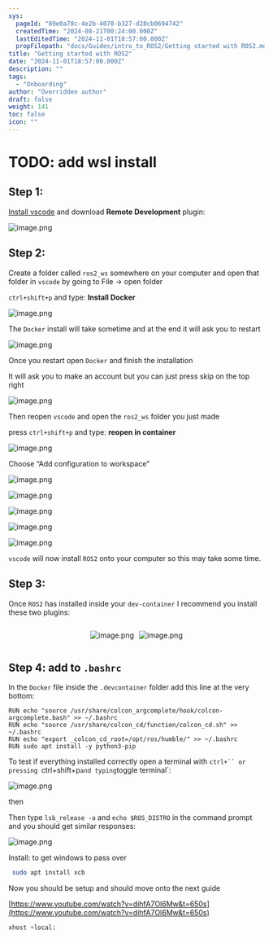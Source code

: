```yaml
---
sys:
  pageId: "89e0a78c-4e2b-4070-b327-d28cb0694742"
  createdTime: "2024-08-21T00:24:00.000Z"
  lastEditedTime: "2024-11-01T18:57:00.000Z"
  propFilepath: "docs/Guides/intro_to_ROS2/Getting started with ROS2.md"
title: "Getting started with ROS2"
date: "2024-11-01T18:57:00.000Z"
description: ""
tags:
  - "Onboarding"
author: "Overridden author"
draft: false
weight: 141
toc: false
icon: ""
---
```


# TODO: add wsl install

## Step 1:

[Install vscode](https://code.visualstudio.com/download) and download **Remote Development** plugin:

![image.png](https://prod-files-secure.s3.us-west-2.amazonaws.com/d518164a-d88e-44d1-a4ee-3adb3bd8bce0/efb52993-1881-4a40-b95e-6f020334f022/image.png?X-Amz-Algorithm=AWS4-HMAC-SHA256&X-Amz-Content-Sha256=UNSIGNED-PAYLOAD&X-Amz-Credential=ASIAZI2LB466URTQT3Q6%2F20250304%2Fus-west-2%2Fs3%2Faws4_request&X-Amz-Date=20250304T021452Z&X-Amz-Expires=3600&X-Amz-Security-Token=IQoJb3JpZ2luX2VjEKj%2F%2F%2F%2F%2F%2F%2F%2F%2F%2FwEaCXVzLXdlc3QtMiJHMEUCIFhIi1nhNzpoLaS8VNHeKCES%2BzXIGhXSxBL9ilnvTV%2FRAiEAtkHnuk8V3vjw31gD3UUI62QhWOP4ydR5ubOpG1i%2BSdcqiAQI4f%2F%2F%2F%2F%2F%2F%2F%2F%2F%2FARAAGgw2Mzc0MjMxODM4MDUiDJN6setfxdfzKcV2CyrcA7FEbQr%2FN9SLSaKV8mrLoV9%2BFa2e%2B5V6Z7MEoOufL2OQo%2F5DEQYvZbWkSQM8%2FUOMpTfWIGEXoiAAMsXwRmCfdpTPFbJQ8GA0NPBaAlvFH2TyaTluqJM66RdfUD82YoW7okWwHzIU%2FfDxvWiz4HGoTZiPjvmf18lX%2BZxan6hKkbMBDm8Rx%2F2L%2B4MeikMDXwlhV33rfPGVYGkcmd6wD5O0jRyHioVgsv9FxKEvz1Ft0JjqC5j1C1YZuftjUCEBnANJXR6p%2FXKt7rEaPYM7Y8BucsQVXBNE1asOR124NbWLtRvpN6Y0hF966ieyXPEY4Bn33jPm5CMHARX2Tl3LbOnIFEUyNqRVWvQrLKiFUVVzXz6AqzmNsmLP07ZzMjKh3wowFSpqae1KxmfxJMFHEpKPZJ%2FZRGVzelW8%2BqTdAFpX8qLSaRSnhQv2CVr6ko41sdiuJN%2BeQclYEK%2B0zacqQ6%2BDVDhSJbQHOZfBKhnGqqOBe143hEMdxFchGY8ZYVzgV5q%2FLfLJIE4WxF7jvU%2BH5yYJZ6RJv4Gs%2F70ZJS3glJ556KHq4miUoWiFbmmPiRpkMAjH7VXSFU9sMtTaXBu5AhAJ1zltmw9%2FwyZCATZ39wz1jk%2Fo9rWMYB1tTiazrGREMIH5mL4GOqUBSh9XLOvg02QhGt3wENG7h22XZzLc27zhx45xnZAg6esajbv6xDVgHRncFTqSb%2BB1qe%2FFuOtDo%2BTKkO8UU1vSi5cGgg9KdRdmL%2BDyMRRSKttA1QFmDgzM9slD6iyDpuE9a4YaQspmW3bHemphktcLF5qGk55iIEjeOd0Op5YqGFwu8geW9%2BDmhRklUVOotvqtWYsCBYL3%2Fk%2BwrkjMu%2Bbr5jCChBDQ&X-Amz-Signature=b1cde73527633ed4a2499e46ca5c2d5a17e5642696758144de029379c52d3065&X-Amz-SignedHeaders=host&x-id=GetObject)

## Step 2:

Create a folder called `ros2_ws` somewhere on your computer and open that folder in `vscode` by going to File → open folder 

`ctrl+shift+p` and type: **Install Docker**

![image.png](https://prod-files-secure.s3.us-west-2.amazonaws.com/d518164a-d88e-44d1-a4ee-3adb3bd8bce0/2269dc0e-1cd5-47ff-bceb-c04ad9b2eab0/image.png?X-Amz-Algorithm=AWS4-HMAC-SHA256&X-Amz-Content-Sha256=UNSIGNED-PAYLOAD&X-Amz-Credential=ASIAZI2LB466URTQT3Q6%2F20250304%2Fus-west-2%2Fs3%2Faws4_request&X-Amz-Date=20250304T021452Z&X-Amz-Expires=3600&X-Amz-Security-Token=IQoJb3JpZ2luX2VjEKj%2F%2F%2F%2F%2F%2F%2F%2F%2F%2FwEaCXVzLXdlc3QtMiJHMEUCIFhIi1nhNzpoLaS8VNHeKCES%2BzXIGhXSxBL9ilnvTV%2FRAiEAtkHnuk8V3vjw31gD3UUI62QhWOP4ydR5ubOpG1i%2BSdcqiAQI4f%2F%2F%2F%2F%2F%2F%2F%2F%2F%2FARAAGgw2Mzc0MjMxODM4MDUiDJN6setfxdfzKcV2CyrcA7FEbQr%2FN9SLSaKV8mrLoV9%2BFa2e%2B5V6Z7MEoOufL2OQo%2F5DEQYvZbWkSQM8%2FUOMpTfWIGEXoiAAMsXwRmCfdpTPFbJQ8GA0NPBaAlvFH2TyaTluqJM66RdfUD82YoW7okWwHzIU%2FfDxvWiz4HGoTZiPjvmf18lX%2BZxan6hKkbMBDm8Rx%2F2L%2B4MeikMDXwlhV33rfPGVYGkcmd6wD5O0jRyHioVgsv9FxKEvz1Ft0JjqC5j1C1YZuftjUCEBnANJXR6p%2FXKt7rEaPYM7Y8BucsQVXBNE1asOR124NbWLtRvpN6Y0hF966ieyXPEY4Bn33jPm5CMHARX2Tl3LbOnIFEUyNqRVWvQrLKiFUVVzXz6AqzmNsmLP07ZzMjKh3wowFSpqae1KxmfxJMFHEpKPZJ%2FZRGVzelW8%2BqTdAFpX8qLSaRSnhQv2CVr6ko41sdiuJN%2BeQclYEK%2B0zacqQ6%2BDVDhSJbQHOZfBKhnGqqOBe143hEMdxFchGY8ZYVzgV5q%2FLfLJIE4WxF7jvU%2BH5yYJZ6RJv4Gs%2F70ZJS3glJ556KHq4miUoWiFbmmPiRpkMAjH7VXSFU9sMtTaXBu5AhAJ1zltmw9%2FwyZCATZ39wz1jk%2Fo9rWMYB1tTiazrGREMIH5mL4GOqUBSh9XLOvg02QhGt3wENG7h22XZzLc27zhx45xnZAg6esajbv6xDVgHRncFTqSb%2BB1qe%2FFuOtDo%2BTKkO8UU1vSi5cGgg9KdRdmL%2BDyMRRSKttA1QFmDgzM9slD6iyDpuE9a4YaQspmW3bHemphktcLF5qGk55iIEjeOd0Op5YqGFwu8geW9%2BDmhRklUVOotvqtWYsCBYL3%2Fk%2BwrkjMu%2Bbr5jCChBDQ&X-Amz-Signature=724ed67a5d5ab067a986378433033720844dc48df47e08d8c0392963c530ae90&X-Amz-SignedHeaders=host&x-id=GetObject)

The `Docker` install will take sometime and at the end it will ask you to restart

![image.png](https://prod-files-secure.s3.us-west-2.amazonaws.com/d518164a-d88e-44d1-a4ee-3adb3bd8bce0/ed233f78-be33-4b1f-b89c-9c346c0e961e/image.png?X-Amz-Algorithm=AWS4-HMAC-SHA256&X-Amz-Content-Sha256=UNSIGNED-PAYLOAD&X-Amz-Credential=ASIAZI2LB466URTQT3Q6%2F20250304%2Fus-west-2%2Fs3%2Faws4_request&X-Amz-Date=20250304T021452Z&X-Amz-Expires=3600&X-Amz-Security-Token=IQoJb3JpZ2luX2VjEKj%2F%2F%2F%2F%2F%2F%2F%2F%2F%2FwEaCXVzLXdlc3QtMiJHMEUCIFhIi1nhNzpoLaS8VNHeKCES%2BzXIGhXSxBL9ilnvTV%2FRAiEAtkHnuk8V3vjw31gD3UUI62QhWOP4ydR5ubOpG1i%2BSdcqiAQI4f%2F%2F%2F%2F%2F%2F%2F%2F%2F%2FARAAGgw2Mzc0MjMxODM4MDUiDJN6setfxdfzKcV2CyrcA7FEbQr%2FN9SLSaKV8mrLoV9%2BFa2e%2B5V6Z7MEoOufL2OQo%2F5DEQYvZbWkSQM8%2FUOMpTfWIGEXoiAAMsXwRmCfdpTPFbJQ8GA0NPBaAlvFH2TyaTluqJM66RdfUD82YoW7okWwHzIU%2FfDxvWiz4HGoTZiPjvmf18lX%2BZxan6hKkbMBDm8Rx%2F2L%2B4MeikMDXwlhV33rfPGVYGkcmd6wD5O0jRyHioVgsv9FxKEvz1Ft0JjqC5j1C1YZuftjUCEBnANJXR6p%2FXKt7rEaPYM7Y8BucsQVXBNE1asOR124NbWLtRvpN6Y0hF966ieyXPEY4Bn33jPm5CMHARX2Tl3LbOnIFEUyNqRVWvQrLKiFUVVzXz6AqzmNsmLP07ZzMjKh3wowFSpqae1KxmfxJMFHEpKPZJ%2FZRGVzelW8%2BqTdAFpX8qLSaRSnhQv2CVr6ko41sdiuJN%2BeQclYEK%2B0zacqQ6%2BDVDhSJbQHOZfBKhnGqqOBe143hEMdxFchGY8ZYVzgV5q%2FLfLJIE4WxF7jvU%2BH5yYJZ6RJv4Gs%2F70ZJS3glJ556KHq4miUoWiFbmmPiRpkMAjH7VXSFU9sMtTaXBu5AhAJ1zltmw9%2FwyZCATZ39wz1jk%2Fo9rWMYB1tTiazrGREMIH5mL4GOqUBSh9XLOvg02QhGt3wENG7h22XZzLc27zhx45xnZAg6esajbv6xDVgHRncFTqSb%2BB1qe%2FFuOtDo%2BTKkO8UU1vSi5cGgg9KdRdmL%2BDyMRRSKttA1QFmDgzM9slD6iyDpuE9a4YaQspmW3bHemphktcLF5qGk55iIEjeOd0Op5YqGFwu8geW9%2BDmhRklUVOotvqtWYsCBYL3%2Fk%2BwrkjMu%2Bbr5jCChBDQ&X-Amz-Signature=59c5ddacf21900ab63fd096453547a0ad5f8ef00fc1dcc6c9285a9089be093a8&X-Amz-SignedHeaders=host&x-id=GetObject)

Once you restart open `Docker` and finish the installation

It will ask you to make an account but you can just press skip on the top right

![image.png](https://prod-files-secure.s3.us-west-2.amazonaws.com/d518164a-d88e-44d1-a4ee-3adb3bd8bce0/21010ad9-1659-4fd9-9f59-9932a09b2a3d/image.png?X-Amz-Algorithm=AWS4-HMAC-SHA256&X-Amz-Content-Sha256=UNSIGNED-PAYLOAD&X-Amz-Credential=ASIAZI2LB466URTQT3Q6%2F20250304%2Fus-west-2%2Fs3%2Faws4_request&X-Amz-Date=20250304T021452Z&X-Amz-Expires=3600&X-Amz-Security-Token=IQoJb3JpZ2luX2VjEKj%2F%2F%2F%2F%2F%2F%2F%2F%2F%2FwEaCXVzLXdlc3QtMiJHMEUCIFhIi1nhNzpoLaS8VNHeKCES%2BzXIGhXSxBL9ilnvTV%2FRAiEAtkHnuk8V3vjw31gD3UUI62QhWOP4ydR5ubOpG1i%2BSdcqiAQI4f%2F%2F%2F%2F%2F%2F%2F%2F%2F%2FARAAGgw2Mzc0MjMxODM4MDUiDJN6setfxdfzKcV2CyrcA7FEbQr%2FN9SLSaKV8mrLoV9%2BFa2e%2B5V6Z7MEoOufL2OQo%2F5DEQYvZbWkSQM8%2FUOMpTfWIGEXoiAAMsXwRmCfdpTPFbJQ8GA0NPBaAlvFH2TyaTluqJM66RdfUD82YoW7okWwHzIU%2FfDxvWiz4HGoTZiPjvmf18lX%2BZxan6hKkbMBDm8Rx%2F2L%2B4MeikMDXwlhV33rfPGVYGkcmd6wD5O0jRyHioVgsv9FxKEvz1Ft0JjqC5j1C1YZuftjUCEBnANJXR6p%2FXKt7rEaPYM7Y8BucsQVXBNE1asOR124NbWLtRvpN6Y0hF966ieyXPEY4Bn33jPm5CMHARX2Tl3LbOnIFEUyNqRVWvQrLKiFUVVzXz6AqzmNsmLP07ZzMjKh3wowFSpqae1KxmfxJMFHEpKPZJ%2FZRGVzelW8%2BqTdAFpX8qLSaRSnhQv2CVr6ko41sdiuJN%2BeQclYEK%2B0zacqQ6%2BDVDhSJbQHOZfBKhnGqqOBe143hEMdxFchGY8ZYVzgV5q%2FLfLJIE4WxF7jvU%2BH5yYJZ6RJv4Gs%2F70ZJS3glJ556KHq4miUoWiFbmmPiRpkMAjH7VXSFU9sMtTaXBu5AhAJ1zltmw9%2FwyZCATZ39wz1jk%2Fo9rWMYB1tTiazrGREMIH5mL4GOqUBSh9XLOvg02QhGt3wENG7h22XZzLc27zhx45xnZAg6esajbv6xDVgHRncFTqSb%2BB1qe%2FFuOtDo%2BTKkO8UU1vSi5cGgg9KdRdmL%2BDyMRRSKttA1QFmDgzM9slD6iyDpuE9a4YaQspmW3bHemphktcLF5qGk55iIEjeOd0Op5YqGFwu8geW9%2BDmhRklUVOotvqtWYsCBYL3%2Fk%2BwrkjMu%2Bbr5jCChBDQ&X-Amz-Signature=743eb2b75c43d38fa886c4b7f2e71fb36027d9a5f5da2c3e175c35f46a10ab7f&X-Amz-SignedHeaders=host&x-id=GetObject)

Then reopen `vscode` and open the `ros2_ws` folder you just made

press `ctrl+shift+p` and type: **reopen in container**

![image.png](https://prod-files-secure.s3.us-west-2.amazonaws.com/d518164a-d88e-44d1-a4ee-3adb3bd8bce0/4e93b8c2-41ad-488c-8095-c74205196118/image.png?X-Amz-Algorithm=AWS4-HMAC-SHA256&X-Amz-Content-Sha256=UNSIGNED-PAYLOAD&X-Amz-Credential=ASIAZI2LB466URTQT3Q6%2F20250304%2Fus-west-2%2Fs3%2Faws4_request&X-Amz-Date=20250304T021452Z&X-Amz-Expires=3600&X-Amz-Security-Token=IQoJb3JpZ2luX2VjEKj%2F%2F%2F%2F%2F%2F%2F%2F%2F%2FwEaCXVzLXdlc3QtMiJHMEUCIFhIi1nhNzpoLaS8VNHeKCES%2BzXIGhXSxBL9ilnvTV%2FRAiEAtkHnuk8V3vjw31gD3UUI62QhWOP4ydR5ubOpG1i%2BSdcqiAQI4f%2F%2F%2F%2F%2F%2F%2F%2F%2F%2FARAAGgw2Mzc0MjMxODM4MDUiDJN6setfxdfzKcV2CyrcA7FEbQr%2FN9SLSaKV8mrLoV9%2BFa2e%2B5V6Z7MEoOufL2OQo%2F5DEQYvZbWkSQM8%2FUOMpTfWIGEXoiAAMsXwRmCfdpTPFbJQ8GA0NPBaAlvFH2TyaTluqJM66RdfUD82YoW7okWwHzIU%2FfDxvWiz4HGoTZiPjvmf18lX%2BZxan6hKkbMBDm8Rx%2F2L%2B4MeikMDXwlhV33rfPGVYGkcmd6wD5O0jRyHioVgsv9FxKEvz1Ft0JjqC5j1C1YZuftjUCEBnANJXR6p%2FXKt7rEaPYM7Y8BucsQVXBNE1asOR124NbWLtRvpN6Y0hF966ieyXPEY4Bn33jPm5CMHARX2Tl3LbOnIFEUyNqRVWvQrLKiFUVVzXz6AqzmNsmLP07ZzMjKh3wowFSpqae1KxmfxJMFHEpKPZJ%2FZRGVzelW8%2BqTdAFpX8qLSaRSnhQv2CVr6ko41sdiuJN%2BeQclYEK%2B0zacqQ6%2BDVDhSJbQHOZfBKhnGqqOBe143hEMdxFchGY8ZYVzgV5q%2FLfLJIE4WxF7jvU%2BH5yYJZ6RJv4Gs%2F70ZJS3glJ556KHq4miUoWiFbmmPiRpkMAjH7VXSFU9sMtTaXBu5AhAJ1zltmw9%2FwyZCATZ39wz1jk%2Fo9rWMYB1tTiazrGREMIH5mL4GOqUBSh9XLOvg02QhGt3wENG7h22XZzLc27zhx45xnZAg6esajbv6xDVgHRncFTqSb%2BB1qe%2FFuOtDo%2BTKkO8UU1vSi5cGgg9KdRdmL%2BDyMRRSKttA1QFmDgzM9slD6iyDpuE9a4YaQspmW3bHemphktcLF5qGk55iIEjeOd0Op5YqGFwu8geW9%2BDmhRklUVOotvqtWYsCBYL3%2Fk%2BwrkjMu%2Bbr5jCChBDQ&X-Amz-Signature=062522e18130b5149e4353daaef95ebc3d86d5df435e70c78b68faef2bfed128&X-Amz-SignedHeaders=host&x-id=GetObject)

Choose “Add configuration to workspace”

![image.png](https://prod-files-secure.s3.us-west-2.amazonaws.com/d518164a-d88e-44d1-a4ee-3adb3bd8bce0/9560b282-5060-4989-ba37-97e7b2c22476/image.png?X-Amz-Algorithm=AWS4-HMAC-SHA256&X-Amz-Content-Sha256=UNSIGNED-PAYLOAD&X-Amz-Credential=ASIAZI2LB466URTQT3Q6%2F20250304%2Fus-west-2%2Fs3%2Faws4_request&X-Amz-Date=20250304T021452Z&X-Amz-Expires=3600&X-Amz-Security-Token=IQoJb3JpZ2luX2VjEKj%2F%2F%2F%2F%2F%2F%2F%2F%2F%2FwEaCXVzLXdlc3QtMiJHMEUCIFhIi1nhNzpoLaS8VNHeKCES%2BzXIGhXSxBL9ilnvTV%2FRAiEAtkHnuk8V3vjw31gD3UUI62QhWOP4ydR5ubOpG1i%2BSdcqiAQI4f%2F%2F%2F%2F%2F%2F%2F%2F%2F%2FARAAGgw2Mzc0MjMxODM4MDUiDJN6setfxdfzKcV2CyrcA7FEbQr%2FN9SLSaKV8mrLoV9%2BFa2e%2B5V6Z7MEoOufL2OQo%2F5DEQYvZbWkSQM8%2FUOMpTfWIGEXoiAAMsXwRmCfdpTPFbJQ8GA0NPBaAlvFH2TyaTluqJM66RdfUD82YoW7okWwHzIU%2FfDxvWiz4HGoTZiPjvmf18lX%2BZxan6hKkbMBDm8Rx%2F2L%2B4MeikMDXwlhV33rfPGVYGkcmd6wD5O0jRyHioVgsv9FxKEvz1Ft0JjqC5j1C1YZuftjUCEBnANJXR6p%2FXKt7rEaPYM7Y8BucsQVXBNE1asOR124NbWLtRvpN6Y0hF966ieyXPEY4Bn33jPm5CMHARX2Tl3LbOnIFEUyNqRVWvQrLKiFUVVzXz6AqzmNsmLP07ZzMjKh3wowFSpqae1KxmfxJMFHEpKPZJ%2FZRGVzelW8%2BqTdAFpX8qLSaRSnhQv2CVr6ko41sdiuJN%2BeQclYEK%2B0zacqQ6%2BDVDhSJbQHOZfBKhnGqqOBe143hEMdxFchGY8ZYVzgV5q%2FLfLJIE4WxF7jvU%2BH5yYJZ6RJv4Gs%2F70ZJS3glJ556KHq4miUoWiFbmmPiRpkMAjH7VXSFU9sMtTaXBu5AhAJ1zltmw9%2FwyZCATZ39wz1jk%2Fo9rWMYB1tTiazrGREMIH5mL4GOqUBSh9XLOvg02QhGt3wENG7h22XZzLc27zhx45xnZAg6esajbv6xDVgHRncFTqSb%2BB1qe%2FFuOtDo%2BTKkO8UU1vSi5cGgg9KdRdmL%2BDyMRRSKttA1QFmDgzM9slD6iyDpuE9a4YaQspmW3bHemphktcLF5qGk55iIEjeOd0Op5YqGFwu8geW9%2BDmhRklUVOotvqtWYsCBYL3%2Fk%2BwrkjMu%2Bbr5jCChBDQ&X-Amz-Signature=7b7703fa115ffe1e1c653552a35468bfff5e276c0d130ba13c81fb5f89e48ade&X-Amz-SignedHeaders=host&x-id=GetObject)

![image.png](https://prod-files-secure.s3.us-west-2.amazonaws.com/d518164a-d88e-44d1-a4ee-3adb3bd8bce0/2ee63f81-886b-48e8-a553-dc6e5eac99e4/image.png?X-Amz-Algorithm=AWS4-HMAC-SHA256&X-Amz-Content-Sha256=UNSIGNED-PAYLOAD&X-Amz-Credential=ASIAZI2LB466URTQT3Q6%2F20250304%2Fus-west-2%2Fs3%2Faws4_request&X-Amz-Date=20250304T021452Z&X-Amz-Expires=3600&X-Amz-Security-Token=IQoJb3JpZ2luX2VjEKj%2F%2F%2F%2F%2F%2F%2F%2F%2F%2FwEaCXVzLXdlc3QtMiJHMEUCIFhIi1nhNzpoLaS8VNHeKCES%2BzXIGhXSxBL9ilnvTV%2FRAiEAtkHnuk8V3vjw31gD3UUI62QhWOP4ydR5ubOpG1i%2BSdcqiAQI4f%2F%2F%2F%2F%2F%2F%2F%2F%2F%2FARAAGgw2Mzc0MjMxODM4MDUiDJN6setfxdfzKcV2CyrcA7FEbQr%2FN9SLSaKV8mrLoV9%2BFa2e%2B5V6Z7MEoOufL2OQo%2F5DEQYvZbWkSQM8%2FUOMpTfWIGEXoiAAMsXwRmCfdpTPFbJQ8GA0NPBaAlvFH2TyaTluqJM66RdfUD82YoW7okWwHzIU%2FfDxvWiz4HGoTZiPjvmf18lX%2BZxan6hKkbMBDm8Rx%2F2L%2B4MeikMDXwlhV33rfPGVYGkcmd6wD5O0jRyHioVgsv9FxKEvz1Ft0JjqC5j1C1YZuftjUCEBnANJXR6p%2FXKt7rEaPYM7Y8BucsQVXBNE1asOR124NbWLtRvpN6Y0hF966ieyXPEY4Bn33jPm5CMHARX2Tl3LbOnIFEUyNqRVWvQrLKiFUVVzXz6AqzmNsmLP07ZzMjKh3wowFSpqae1KxmfxJMFHEpKPZJ%2FZRGVzelW8%2BqTdAFpX8qLSaRSnhQv2CVr6ko41sdiuJN%2BeQclYEK%2B0zacqQ6%2BDVDhSJbQHOZfBKhnGqqOBe143hEMdxFchGY8ZYVzgV5q%2FLfLJIE4WxF7jvU%2BH5yYJZ6RJv4Gs%2F70ZJS3glJ556KHq4miUoWiFbmmPiRpkMAjH7VXSFU9sMtTaXBu5AhAJ1zltmw9%2FwyZCATZ39wz1jk%2Fo9rWMYB1tTiazrGREMIH5mL4GOqUBSh9XLOvg02QhGt3wENG7h22XZzLc27zhx45xnZAg6esajbv6xDVgHRncFTqSb%2BB1qe%2FFuOtDo%2BTKkO8UU1vSi5cGgg9KdRdmL%2BDyMRRSKttA1QFmDgzM9slD6iyDpuE9a4YaQspmW3bHemphktcLF5qGk55iIEjeOd0Op5YqGFwu8geW9%2BDmhRklUVOotvqtWYsCBYL3%2Fk%2BwrkjMu%2Bbr5jCChBDQ&X-Amz-Signature=fed9242af796cb62406a0066e6ee7c8c993a2196eb84878354b07ffc8d939809&X-Amz-SignedHeaders=host&x-id=GetObject)

![image.png](https://prod-files-secure.s3.us-west-2.amazonaws.com/d518164a-d88e-44d1-a4ee-3adb3bd8bce0/ae1580b2-b048-407e-aed9-b584224a7a04/image.png?X-Amz-Algorithm=AWS4-HMAC-SHA256&X-Amz-Content-Sha256=UNSIGNED-PAYLOAD&X-Amz-Credential=ASIAZI2LB466URTQT3Q6%2F20250304%2Fus-west-2%2Fs3%2Faws4_request&X-Amz-Date=20250304T021452Z&X-Amz-Expires=3600&X-Amz-Security-Token=IQoJb3JpZ2luX2VjEKj%2F%2F%2F%2F%2F%2F%2F%2F%2F%2FwEaCXVzLXdlc3QtMiJHMEUCIFhIi1nhNzpoLaS8VNHeKCES%2BzXIGhXSxBL9ilnvTV%2FRAiEAtkHnuk8V3vjw31gD3UUI62QhWOP4ydR5ubOpG1i%2BSdcqiAQI4f%2F%2F%2F%2F%2F%2F%2F%2F%2F%2FARAAGgw2Mzc0MjMxODM4MDUiDJN6setfxdfzKcV2CyrcA7FEbQr%2FN9SLSaKV8mrLoV9%2BFa2e%2B5V6Z7MEoOufL2OQo%2F5DEQYvZbWkSQM8%2FUOMpTfWIGEXoiAAMsXwRmCfdpTPFbJQ8GA0NPBaAlvFH2TyaTluqJM66RdfUD82YoW7okWwHzIU%2FfDxvWiz4HGoTZiPjvmf18lX%2BZxan6hKkbMBDm8Rx%2F2L%2B4MeikMDXwlhV33rfPGVYGkcmd6wD5O0jRyHioVgsv9FxKEvz1Ft0JjqC5j1C1YZuftjUCEBnANJXR6p%2FXKt7rEaPYM7Y8BucsQVXBNE1asOR124NbWLtRvpN6Y0hF966ieyXPEY4Bn33jPm5CMHARX2Tl3LbOnIFEUyNqRVWvQrLKiFUVVzXz6AqzmNsmLP07ZzMjKh3wowFSpqae1KxmfxJMFHEpKPZJ%2FZRGVzelW8%2BqTdAFpX8qLSaRSnhQv2CVr6ko41sdiuJN%2BeQclYEK%2B0zacqQ6%2BDVDhSJbQHOZfBKhnGqqOBe143hEMdxFchGY8ZYVzgV5q%2FLfLJIE4WxF7jvU%2BH5yYJZ6RJv4Gs%2F70ZJS3glJ556KHq4miUoWiFbmmPiRpkMAjH7VXSFU9sMtTaXBu5AhAJ1zltmw9%2FwyZCATZ39wz1jk%2Fo9rWMYB1tTiazrGREMIH5mL4GOqUBSh9XLOvg02QhGt3wENG7h22XZzLc27zhx45xnZAg6esajbv6xDVgHRncFTqSb%2BB1qe%2FFuOtDo%2BTKkO8UU1vSi5cGgg9KdRdmL%2BDyMRRSKttA1QFmDgzM9slD6iyDpuE9a4YaQspmW3bHemphktcLF5qGk55iIEjeOd0Op5YqGFwu8geW9%2BDmhRklUVOotvqtWYsCBYL3%2Fk%2BwrkjMu%2Bbr5jCChBDQ&X-Amz-Signature=3db245d148fd423fbc1c6229693db45b57dcb11dc5cfde12b417d3855d3ef029&X-Amz-SignedHeaders=host&x-id=GetObject)

![image.png](https://prod-files-secure.s3.us-west-2.amazonaws.com/d518164a-d88e-44d1-a4ee-3adb3bd8bce0/53255b28-f75e-430f-b9e3-c0ac8577e42b/image.png?X-Amz-Algorithm=AWS4-HMAC-SHA256&X-Amz-Content-Sha256=UNSIGNED-PAYLOAD&X-Amz-Credential=ASIAZI2LB466URTQT3Q6%2F20250304%2Fus-west-2%2Fs3%2Faws4_request&X-Amz-Date=20250304T021452Z&X-Amz-Expires=3600&X-Amz-Security-Token=IQoJb3JpZ2luX2VjEKj%2F%2F%2F%2F%2F%2F%2F%2F%2F%2FwEaCXVzLXdlc3QtMiJHMEUCIFhIi1nhNzpoLaS8VNHeKCES%2BzXIGhXSxBL9ilnvTV%2FRAiEAtkHnuk8V3vjw31gD3UUI62QhWOP4ydR5ubOpG1i%2BSdcqiAQI4f%2F%2F%2F%2F%2F%2F%2F%2F%2F%2FARAAGgw2Mzc0MjMxODM4MDUiDJN6setfxdfzKcV2CyrcA7FEbQr%2FN9SLSaKV8mrLoV9%2BFa2e%2B5V6Z7MEoOufL2OQo%2F5DEQYvZbWkSQM8%2FUOMpTfWIGEXoiAAMsXwRmCfdpTPFbJQ8GA0NPBaAlvFH2TyaTluqJM66RdfUD82YoW7okWwHzIU%2FfDxvWiz4HGoTZiPjvmf18lX%2BZxan6hKkbMBDm8Rx%2F2L%2B4MeikMDXwlhV33rfPGVYGkcmd6wD5O0jRyHioVgsv9FxKEvz1Ft0JjqC5j1C1YZuftjUCEBnANJXR6p%2FXKt7rEaPYM7Y8BucsQVXBNE1asOR124NbWLtRvpN6Y0hF966ieyXPEY4Bn33jPm5CMHARX2Tl3LbOnIFEUyNqRVWvQrLKiFUVVzXz6AqzmNsmLP07ZzMjKh3wowFSpqae1KxmfxJMFHEpKPZJ%2FZRGVzelW8%2BqTdAFpX8qLSaRSnhQv2CVr6ko41sdiuJN%2BeQclYEK%2B0zacqQ6%2BDVDhSJbQHOZfBKhnGqqOBe143hEMdxFchGY8ZYVzgV5q%2FLfLJIE4WxF7jvU%2BH5yYJZ6RJv4Gs%2F70ZJS3glJ556KHq4miUoWiFbmmPiRpkMAjH7VXSFU9sMtTaXBu5AhAJ1zltmw9%2FwyZCATZ39wz1jk%2Fo9rWMYB1tTiazrGREMIH5mL4GOqUBSh9XLOvg02QhGt3wENG7h22XZzLc27zhx45xnZAg6esajbv6xDVgHRncFTqSb%2BB1qe%2FFuOtDo%2BTKkO8UU1vSi5cGgg9KdRdmL%2BDyMRRSKttA1QFmDgzM9slD6iyDpuE9a4YaQspmW3bHemphktcLF5qGk55iIEjeOd0Op5YqGFwu8geW9%2BDmhRklUVOotvqtWYsCBYL3%2Fk%2BwrkjMu%2Bbr5jCChBDQ&X-Amz-Signature=50c6b72dc0507d8bc2b59eb546127436fdb07ce8f0f604e3200353166e47716d&X-Amz-SignedHeaders=host&x-id=GetObject)

![image.png](https://prod-files-secure.s3.us-west-2.amazonaws.com/d518164a-d88e-44d1-a4ee-3adb3bd8bce0/7c562767-5af9-4ffb-97d1-327bcdf4ee00/image.png?X-Amz-Algorithm=AWS4-HMAC-SHA256&X-Amz-Content-Sha256=UNSIGNED-PAYLOAD&X-Amz-Credential=ASIAZI2LB466URTQT3Q6%2F20250304%2Fus-west-2%2Fs3%2Faws4_request&X-Amz-Date=20250304T021452Z&X-Amz-Expires=3600&X-Amz-Security-Token=IQoJb3JpZ2luX2VjEKj%2F%2F%2F%2F%2F%2F%2F%2F%2F%2FwEaCXVzLXdlc3QtMiJHMEUCIFhIi1nhNzpoLaS8VNHeKCES%2BzXIGhXSxBL9ilnvTV%2FRAiEAtkHnuk8V3vjw31gD3UUI62QhWOP4ydR5ubOpG1i%2BSdcqiAQI4f%2F%2F%2F%2F%2F%2F%2F%2F%2F%2FARAAGgw2Mzc0MjMxODM4MDUiDJN6setfxdfzKcV2CyrcA7FEbQr%2FN9SLSaKV8mrLoV9%2BFa2e%2B5V6Z7MEoOufL2OQo%2F5DEQYvZbWkSQM8%2FUOMpTfWIGEXoiAAMsXwRmCfdpTPFbJQ8GA0NPBaAlvFH2TyaTluqJM66RdfUD82YoW7okWwHzIU%2FfDxvWiz4HGoTZiPjvmf18lX%2BZxan6hKkbMBDm8Rx%2F2L%2B4MeikMDXwlhV33rfPGVYGkcmd6wD5O0jRyHioVgsv9FxKEvz1Ft0JjqC5j1C1YZuftjUCEBnANJXR6p%2FXKt7rEaPYM7Y8BucsQVXBNE1asOR124NbWLtRvpN6Y0hF966ieyXPEY4Bn33jPm5CMHARX2Tl3LbOnIFEUyNqRVWvQrLKiFUVVzXz6AqzmNsmLP07ZzMjKh3wowFSpqae1KxmfxJMFHEpKPZJ%2FZRGVzelW8%2BqTdAFpX8qLSaRSnhQv2CVr6ko41sdiuJN%2BeQclYEK%2B0zacqQ6%2BDVDhSJbQHOZfBKhnGqqOBe143hEMdxFchGY8ZYVzgV5q%2FLfLJIE4WxF7jvU%2BH5yYJZ6RJv4Gs%2F70ZJS3glJ556KHq4miUoWiFbmmPiRpkMAjH7VXSFU9sMtTaXBu5AhAJ1zltmw9%2FwyZCATZ39wz1jk%2Fo9rWMYB1tTiazrGREMIH5mL4GOqUBSh9XLOvg02QhGt3wENG7h22XZzLc27zhx45xnZAg6esajbv6xDVgHRncFTqSb%2BB1qe%2FFuOtDo%2BTKkO8UU1vSi5cGgg9KdRdmL%2BDyMRRSKttA1QFmDgzM9slD6iyDpuE9a4YaQspmW3bHemphktcLF5qGk55iIEjeOd0Op5YqGFwu8geW9%2BDmhRklUVOotvqtWYsCBYL3%2Fk%2BwrkjMu%2Bbr5jCChBDQ&X-Amz-Signature=0f6fe7e9130478f6344b93a8bb787b3d9cf1d623cbc4fab4321ea1dc263de9ae&X-Amz-SignedHeaders=host&x-id=GetObject)

`vscode` will now install `ROS2` onto your computer so this may take some time.

## Step 3:

Once `ROS2` has installed inside your `dev-container` I recommend you install these two plugins:

<div style="display: flex;flex-direction: row; column-gap:10px; max-width: 630px;justify-content: center;">
<div>

![image.png](https://prod-files-secure.s3.us-west-2.amazonaws.com/d518164a-d88e-44d1-a4ee-3adb3bd8bce0/3fc3d550-5a54-4ba1-ba6b-faa01cdb7369/image.png?X-Amz-Algorithm=AWS4-HMAC-SHA256&X-Amz-Content-Sha256=UNSIGNED-PAYLOAD&X-Amz-Credential=ASIAZI2LB466QC5AW5I4%2F20250304%2Fus-west-2%2Fs3%2Faws4_request&X-Amz-Date=20250304T021456Z&X-Amz-Expires=3600&X-Amz-Security-Token=IQoJb3JpZ2luX2VjEKj%2F%2F%2F%2F%2F%2F%2F%2F%2F%2FwEaCXVzLXdlc3QtMiJHMEUCIFPGZQ9UFsy7JNYeDDZIYhC4ogFeoPjNG3GR%2B%2FVv4LEBAiEA9MPJ7VlNIDoi7zhxc3CCsqOSg5Y%2BVILkDKQdM1KEhsYqiAQI4f%2F%2F%2F%2F%2F%2F%2F%2F%2F%2FARAAGgw2Mzc0MjMxODM4MDUiDCCjNuipo3lHOt76lCrcA1rk8vGBS3WB35%2FZnszGAqHXAUwsxXD%2FtFx4vz8rUVKSED3JYk6Z7dhQyHbVRoYGPdTPd0R122%2By%2FtqHj5Fb%2B55x7CBDkRr%2B8l9JebFabKpVXjRaSdTPS%2FiePOjTOH3AgOvyZ%2Fa0tfeCR%2BNPxO6jg0lgpgulmhFpiyIfwY1WhG091F%2BVqhB1OPYzJzZ7W5AgLu7ani76WacMV%2BkS6SbofoBu0c8wk2Rn7diEbqsJMAgIQsenj3j%2FihnKmsxIsyzI7Ke7Qv%2Fl42EfN4JsuCRDSL8pfjz1wa4GFZ3VRM7C37vb1fAGoT%2FPb5f1NOMM4UY7YYGtHvaAEmAsVaewWe9kv0J3MdoLCJYE17FyWSTidNCq64o9Y0Ul7lS1J2wqEMP65KYbr8P7uygd4PlrIi0v6RfZpOglqdHwgNCEaLpOUOTd4ppsYf0mAbD%2F7y5s2ei26yor1%2Bk55fESmMmo9qJLU7%2FRWGLgprH%2B8N4lLnyFzl3UKFHhlJAt1xsaXldkpG6xO7KKxb62gn4GIdz%2FxqepTXt0P0EqGyKW6Fm0emT8604JG3sMrO8dqRI9XrWRxNJ9nLOQoaZVrMB8RUcfTzb%2BHRHxmUYwhCPJIGfbkbYofAhOwdqX%2Fa1pqbOdZzgZML75mL4GOqUBENcR968zWeO63NfWnk82NnOVeq4Ne4810iwDBmtyXhVX4XMv3loXcFvaVncjqJXjsq0H%2FcrmXzLIJQDCxk0uVPfArOVmV%2B0FVndPJK%2FtWmSe0Wa7wXrbDH%2B0NmEpcFPzTTJcPNOT7AxmNUQtnCpvgLxmJ0p%2FTOLnpEkrLXOuN8U620EDUtewBRCIYJORBVHUorquPvaqRM%2FoeuIWlcKAWJ8pBdjX&X-Amz-Signature=e1bd0e344628dd4c833a29b07b0a72680c34ea91ec9b9ce4551766d9c59f144b&X-Amz-SignedHeaders=host&x-id=GetObject)

</div>
<div>

![image.png](https://prod-files-secure.s3.us-west-2.amazonaws.com/d518164a-d88e-44d1-a4ee-3adb3bd8bce0/d994cc66-13c2-4093-a5a3-f84cf4601a82/image.png?X-Amz-Algorithm=AWS4-HMAC-SHA256&X-Amz-Content-Sha256=UNSIGNED-PAYLOAD&X-Amz-Credential=ASIAZI2LB466ZAT7CNUD%2F20250304%2Fus-west-2%2Fs3%2Faws4_request&X-Amz-Date=20250304T021457Z&X-Amz-Expires=3600&X-Amz-Security-Token=IQoJb3JpZ2luX2VjEKj%2F%2F%2F%2F%2F%2F%2F%2F%2F%2FwEaCXVzLXdlc3QtMiJHMEUCIQDSPonsKoBc2wIZKTypTwEsMMUHuSCK9zgc4jdayU5LFQIgNo1z7oJeJK%2BFKzELntof%2FM%2FQGkeLIxNRvfmzQHyVPlkqiAQI4f%2F%2F%2F%2F%2F%2F%2F%2F%2F%2FARAAGgw2Mzc0MjMxODM4MDUiDB5fu8CbyUj3Xiqt1ircAycrBHJmRvZjAismE2nGaDMMezUF6Z%2BFEBko59TWG0SzbH3DcTpex04an4UHciIDxJyBi%2FVIPtvsUtX6veQYKroSOIOpe0HHjJmTbDTjpyCmHBU2Xa1w7%2FreY%2BdPcS4wLg3AmZAeTq8n1ogTq4X%2Fpq2w3pjfNYta0kYQAn%2BHXbvLgPmdlt%2Bl6pPV%2Fk4QgQEY3iiA4j3iychvPbQkffIqCnDfn6IkjQH2pvN%2B0ZYp3sFr%2BzlUtxH4ixOuBx9dDyk%2BN%2Bd%2BorEY0gWCJ4%2BDxhFsfAdUzfiXT0AArhfKCfDBJ3xdsWd9%2FglmysiqUzViEa3ZxJtYzyFoW0wilRg2Z0DGpO4%2F%2F0GbDfHLJzZ6XcophrTzVYLR9hjY2qYbs2SyQUaZ8z4nas8uRmujUqV5bt4%2BxmxxxnI1bo6U%2Fy6aRHjPbS0rCEi9x%2BZYlsuryelhJOgS0teRzlNZFf4wsVtjnQWmVjTV%2Bk7NgS266CUl9P2wtd4BrUooitWfe9ocfqy%2B1EahjddJemEgnMZQfqCXqwhJ5f5LY3UnQ0KzEUMAnlVVZbnNRiQ5VcydooxoOsb%2FuFtngDVudL1p%2Fu%2BGSnNN%2BxWOn%2FMBerJmqNNk8NFteJ9RlGI8L3e%2Fu9nNCfZGKhljMLT4mL4GOqUBONMAckLS5AUJxhHlsZvfz1lT7b%2BrM17RmFLRsYD6tT3LjZUjsherGJIl%2BEFT5PD2yoX8LCQkOKGAcnStlVRGvlCD7PQe1VF1%2FTyMzlOB57KK3VBYV8WjQdlmRnstS0%2Bm8BrcjmJEjnbsxaIMrFQqJgOU9hk8nBByqU2I5jAEJ%2FZxylKUNtbL4Hw9u37vBRfWCGYay9i9tK5hcJ%2Bw2MsBeWrCQyCI&X-Amz-Signature=0783dd9ac22fe2f5638f47a83ae4ed037f2c88ddf7445e3506ada33d55499dae&X-Amz-SignedHeaders=host&x-id=GetObject)

</div>
</div>

## Step 4: add to `.bashrc`

In the `Docker` file inside the `.devcontainer` folder add this line at the very bottom: 

```docker
RUN echo "source /usr/share/colcon_argcomplete/hook/colcon-argcomplete.bash" >> ~/.bashrc
RUN echo "source /usr/share/colcon_cd/function/colcon_cd.sh" >> ~/.bashrc
RUN echo "export _colcon_cd_root=/opt/ros/humble/" >> ~/.bashrc
RUN sudo apt install -y python3-pip 
```

To test if everything installed correctly open a terminal with `ctrl+`` or pressing `ctrl+shift+p` and typing `toggle terminal`:

![image.png](https://prod-files-secure.s3.us-west-2.amazonaws.com/d518164a-d88e-44d1-a4ee-3adb3bd8bce0/6a4943d8-b04e-4c02-9a58-775f3384d1a5/image.png?X-Amz-Algorithm=AWS4-HMAC-SHA256&X-Amz-Content-Sha256=UNSIGNED-PAYLOAD&X-Amz-Credential=ASIAZI2LB466URTQT3Q6%2F20250304%2Fus-west-2%2Fs3%2Faws4_request&X-Amz-Date=20250304T021452Z&X-Amz-Expires=3600&X-Amz-Security-Token=IQoJb3JpZ2luX2VjEKj%2F%2F%2F%2F%2F%2F%2F%2F%2F%2FwEaCXVzLXdlc3QtMiJHMEUCIFhIi1nhNzpoLaS8VNHeKCES%2BzXIGhXSxBL9ilnvTV%2FRAiEAtkHnuk8V3vjw31gD3UUI62QhWOP4ydR5ubOpG1i%2BSdcqiAQI4f%2F%2F%2F%2F%2F%2F%2F%2F%2F%2FARAAGgw2Mzc0MjMxODM4MDUiDJN6setfxdfzKcV2CyrcA7FEbQr%2FN9SLSaKV8mrLoV9%2BFa2e%2B5V6Z7MEoOufL2OQo%2F5DEQYvZbWkSQM8%2FUOMpTfWIGEXoiAAMsXwRmCfdpTPFbJQ8GA0NPBaAlvFH2TyaTluqJM66RdfUD82YoW7okWwHzIU%2FfDxvWiz4HGoTZiPjvmf18lX%2BZxan6hKkbMBDm8Rx%2F2L%2B4MeikMDXwlhV33rfPGVYGkcmd6wD5O0jRyHioVgsv9FxKEvz1Ft0JjqC5j1C1YZuftjUCEBnANJXR6p%2FXKt7rEaPYM7Y8BucsQVXBNE1asOR124NbWLtRvpN6Y0hF966ieyXPEY4Bn33jPm5CMHARX2Tl3LbOnIFEUyNqRVWvQrLKiFUVVzXz6AqzmNsmLP07ZzMjKh3wowFSpqae1KxmfxJMFHEpKPZJ%2FZRGVzelW8%2BqTdAFpX8qLSaRSnhQv2CVr6ko41sdiuJN%2BeQclYEK%2B0zacqQ6%2BDVDhSJbQHOZfBKhnGqqOBe143hEMdxFchGY8ZYVzgV5q%2FLfLJIE4WxF7jvU%2BH5yYJZ6RJv4Gs%2F70ZJS3glJ556KHq4miUoWiFbmmPiRpkMAjH7VXSFU9sMtTaXBu5AhAJ1zltmw9%2FwyZCATZ39wz1jk%2Fo9rWMYB1tTiazrGREMIH5mL4GOqUBSh9XLOvg02QhGt3wENG7h22XZzLc27zhx45xnZAg6esajbv6xDVgHRncFTqSb%2BB1qe%2FFuOtDo%2BTKkO8UU1vSi5cGgg9KdRdmL%2BDyMRRSKttA1QFmDgzM9slD6iyDpuE9a4YaQspmW3bHemphktcLF5qGk55iIEjeOd0Op5YqGFwu8geW9%2BDmhRklUVOotvqtWYsCBYL3%2Fk%2BwrkjMu%2Bbr5jCChBDQ&X-Amz-Signature=1f45ef25b87bea70c91eee1fe6b7e035e11360ababa7ad3b89d578e4b0dbc585&X-Amz-SignedHeaders=host&x-id=GetObject)

then 

Then type `lsb_release -a` and `echo $ROS_DISTRO` in the command prompt and you should get similar responses:

![image.png](https://prod-files-secure.s3.us-west-2.amazonaws.com/d518164a-d88e-44d1-a4ee-3adb3bd8bce0/3e635dec-a805-4e85-8b9e-d000e5b71a4e/image.png?X-Amz-Algorithm=AWS4-HMAC-SHA256&X-Amz-Content-Sha256=UNSIGNED-PAYLOAD&X-Amz-Credential=ASIAZI2LB466URTQT3Q6%2F20250304%2Fus-west-2%2Fs3%2Faws4_request&X-Amz-Date=20250304T021452Z&X-Amz-Expires=3600&X-Amz-Security-Token=IQoJb3JpZ2luX2VjEKj%2F%2F%2F%2F%2F%2F%2F%2F%2F%2FwEaCXVzLXdlc3QtMiJHMEUCIFhIi1nhNzpoLaS8VNHeKCES%2BzXIGhXSxBL9ilnvTV%2FRAiEAtkHnuk8V3vjw31gD3UUI62QhWOP4ydR5ubOpG1i%2BSdcqiAQI4f%2F%2F%2F%2F%2F%2F%2F%2F%2F%2FARAAGgw2Mzc0MjMxODM4MDUiDJN6setfxdfzKcV2CyrcA7FEbQr%2FN9SLSaKV8mrLoV9%2BFa2e%2B5V6Z7MEoOufL2OQo%2F5DEQYvZbWkSQM8%2FUOMpTfWIGEXoiAAMsXwRmCfdpTPFbJQ8GA0NPBaAlvFH2TyaTluqJM66RdfUD82YoW7okWwHzIU%2FfDxvWiz4HGoTZiPjvmf18lX%2BZxan6hKkbMBDm8Rx%2F2L%2B4MeikMDXwlhV33rfPGVYGkcmd6wD5O0jRyHioVgsv9FxKEvz1Ft0JjqC5j1C1YZuftjUCEBnANJXR6p%2FXKt7rEaPYM7Y8BucsQVXBNE1asOR124NbWLtRvpN6Y0hF966ieyXPEY4Bn33jPm5CMHARX2Tl3LbOnIFEUyNqRVWvQrLKiFUVVzXz6AqzmNsmLP07ZzMjKh3wowFSpqae1KxmfxJMFHEpKPZJ%2FZRGVzelW8%2BqTdAFpX8qLSaRSnhQv2CVr6ko41sdiuJN%2BeQclYEK%2B0zacqQ6%2BDVDhSJbQHOZfBKhnGqqOBe143hEMdxFchGY8ZYVzgV5q%2FLfLJIE4WxF7jvU%2BH5yYJZ6RJv4Gs%2F70ZJS3glJ556KHq4miUoWiFbmmPiRpkMAjH7VXSFU9sMtTaXBu5AhAJ1zltmw9%2FwyZCATZ39wz1jk%2Fo9rWMYB1tTiazrGREMIH5mL4GOqUBSh9XLOvg02QhGt3wENG7h22XZzLc27zhx45xnZAg6esajbv6xDVgHRncFTqSb%2BB1qe%2FFuOtDo%2BTKkO8UU1vSi5cGgg9KdRdmL%2BDyMRRSKttA1QFmDgzM9slD6iyDpuE9a4YaQspmW3bHemphktcLF5qGk55iIEjeOd0Op5YqGFwu8geW9%2BDmhRklUVOotvqtWYsCBYL3%2Fk%2BwrkjMu%2Bbr5jCChBDQ&X-Amz-Signature=931943b527cdd476a2d588c91ecdcc71aadc888ae37351c22d00bdf82e1eea2b&X-Amz-SignedHeaders=host&x-id=GetObject)

Install:  to get windows to pass over

```bash
 sudo apt install xcb
```

Now you should be setup and should move onto the next guide 

[https://www.youtube.com/watch?v=dihfA7Ol6Mw&t=650s](https://www.youtube.com/watch?v=dihfA7Ol6Mw&t=650s)

```python
xhost +local:
```

